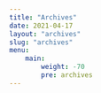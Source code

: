 ```yaml
---
title: "Archives"
date: 2021-04-17
layout: "archives"
slug: "archives"
menu:
    main:
        weight: -70
        pre: archives
---
```


